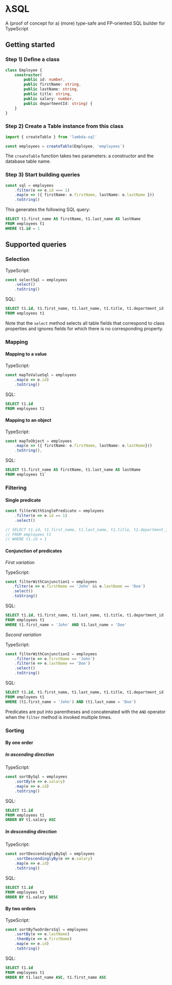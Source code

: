 # λSQL

A (proof of concept for a) (more) type-safe and FP-oriented SQL builder for TypeScript

## Getting started

### Step 1) Define a class

```typescript
class Employee {
    constructor(
        public id: number,
        public firstName: string,
        public lastName: string,
        public title: string,
        public salary: number,
        public departmentId: string) {
    }
}
```

### Step 2) Create a Table instance from this class

```typescript
import { createTable } from 'lambda-sql'

const employees = createTable(Employee, 'employees')
```

The `createTable` function takes two parameters: a constructor and the database table name.

### Step 3) Start building queries

```typescript
const sql = employees
    .filter(e => e.id === 1)
    .map(e => ({ firstName: e.firstName, lastName: e.lastName }))
    .toString()
```

This generates the following SQL query:

```sql
SELECT t1.first_name AS firstName, t1.last_name AS lastName
FROM employees t1
WHERE t1.id = 1
```

## Supported queries

### Selection

TypeScript:
```typescript
const selectSql = employees
    .select()
    .toString()
``` 

SQL:
```sql
SELECT t1.id, t1.first_name, t1.last_name, t1.title, t1.department_id
FROM employees t1
```

Note that the `select` method selects all table fields that correspond to class properties and ignores fields for which there is no corresponding property.

### Mapping

#### Mapping to a value

TypeScript:
```typescript
const mapToValueSql = employees
    .map(e => e.id)
    .toString()
```

SQL:
```sql
SELECT t1.id
FROM employees t1
```  

#### Mapping to an object
TypeScript:
```typescript
const mapToObject = employees
    .map(e => ({ firstName: e.firstName, lastName: e.lastName}))
    .toString(),
```

SQL:
```sql
SELECT t1.first_name AS firstName, t1.last_name AS lastName
FROM employees t1`
```

### Filtering

#### Single predicate
```typescript
const filterWithSinglePredicate = employees
    .filter(e => e.id == 1)
    .select()

// SELECT t1.id, t1.first_name, t1.last_name, t1.title, t1.department_id
// FROM employees t1
// WHERE t1.id = 1
```

#### Conjunction of predicates

*First variation*

TypeScript:
```typescript
const filterWithConjunction1 = employees
   .filter(e => e.firstName == 'John' && e.lastName == 'Doe')
   .select()
   .toString()
```

SQL:
```sql
SELECT t1.id, t1.first_name, t1.last_name, t1.title, t1.department_id
FROM employees t1
WHERE t1.first_name = 'John' AND t1.last_name = 'Doe'
```

*Second variation*

TypeScript:
```typescript
const filterWithConjunction2 = employees
    .filter(e => e.firstName == 'John')
    .filter(e => e.lastName == 'Doe')
    .select()
    .toString()
````

SQL:
```sql
SELECT t1.id, t1.first_name, t1.last_name, t1.title, t1.department_id
FROM employees t1
WHERE (t1.first_name = 'John') AND (t1.last_name = 'Doe')
```

Predicates are put into parentheses and concatenated with the `AND` operator when the `filter` method is invoked multiple times.

### Sorting

#### By one order

##### In ascending direction

TypeScript:
```typescript
const sortBySql = employees
    .sortBy(e => e.salary)
    .map(e => e.id)
    .toString()
```

SQL:
```sql
SELECT t1.id
FROM employees t1
ORDER BY t1.salary ASC
```

##### In descending direction

TypeScript:
```typescript
const sortDescendinglyBySql = employees
    .sortDescendinglyBy(e => e.salary)
    .map(e => e.id)
    .toString()
```

SQL:
```sql
SELECT t1.id
FROM employees t1
ORDER BY t1.salary DESC
```

#### By two orders

TypeScript:
```typescript
const sortByTwoOrdersSql = employees
    .sortBy(e => e.lastName)
    .thenBy(e => e.firstName)
    .map(e => e.id)
    .toString()
```

SQL:
```sql
SELECT t1.id
FROM employees t1
ORDER BY t1.last_name ASC, t1.first_name ASC
```